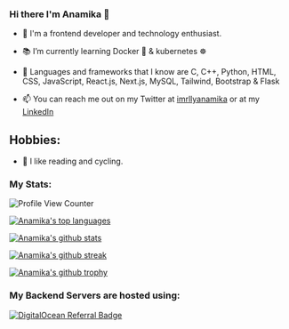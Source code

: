 ### Hi there I'm Anamika 👋
- 💾 I'm a frontend developer and technology enthusiast.
- 📚 I’m currently learning Docker 🐋 & kubernetes ☸️
 
- 💽 Languages and frameworks that I know are C, C++, Python, HTML, CSS, JavaScript, React.js, Next.js, MySQL, Tailwind, Bootstrap &
     Flask
- 📫 You can reach me out on my Twitter at [imrllyanamika](https://twitter.com/imrllyanamika) or at my [LinkedIn](https://www.linkedin.com/in/anamika-jha-301a571a4/)
<h5 align="left">
   
## Hobbies:
- 💠 I like reading and cycling.

### My Stats:

![Profile View Counter](https://komarev.com/ghpvc/?username=anamiikajha)

[![Anamika's top languages](https://github-readme-stats.vercel.app/api/top-langs/?username=anamiikajha&theme=blue-green)](https://github.com/anamiikajha)


[![Anamika's github stats](https://github-readme-stats.vercel.app/api?username=anamiikajha&theme=blue-green)](https://github.com/anamiikajha)

[![Anamika's github streak](https://github-readme-streak-stats.herokuapp.com/?user=anamiikajha&theme=blue-green)](https://github.com/anamiikajha)

[![Anamika's github trophy](https://github-profile-trophy.vercel.app/?username=anamiikajha&row=1)](https://github.com/anamiikajha)


### My Backend Servers are hosted using:
  
[![DigitalOcean Referral Badge](https://web-platforms.sfo2.digitaloceanspaces.com/WWW/Badge%202.svg)](https://www.digitalocean.com/?refcode=c3fbdcb9d90a&utm_campaign=Referral_Invite&utm_medium=Referral_Program&utm_source=badge)
